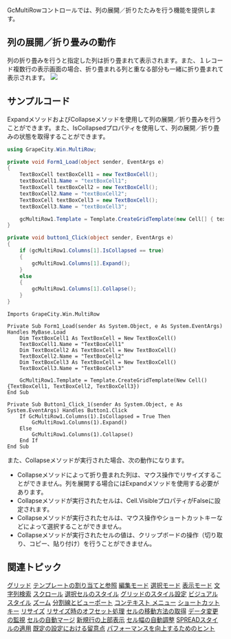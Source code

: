 GcMultiRowコントロールでは、列の展開／折りたたみを行う機能を提供します。

## 列の展開／折り畳みの動作

列の折り畳みを行うと指定した列は折り畳まれて表示されます。また、１レコード複数行の表示画面の場合、折り畳まれる列と重なる部分も一緒に折り畳まれて表示されます。
![](/DOCUMENT_SITE_LINK_PREFIX_HERE/document-site-files/images/f148c511-6e98-4b55-9904-150a375d5825/images/userguide/grid_collapsecell_01.png)

## サンプルコード

ExpandメソッドおよびCollapseメソッドを使用して列の展開／折り畳みを行うことができます。また、IsCollapsedプロパティを使用して、列の展開／折り畳みの状態を取得することができます。

```csharp
using GrapeCity.Win.MultiRow;

private void Form1_Load(object sender, EventArgs e)
{
    TextBoxCell textBoxCell1 = new TextBoxCell();
    textBoxCell1.Name = "textBoxCell1";
    TextBoxCell textBoxCell2 = new TextBoxCell();
    textBoxCell2.Name = "textBoxCell2";
    TextBoxCell textBoxCell3 = new TextBoxCell();
    textBoxCell3.Name = "textBoxCell3";

    gcMultiRow1.Template = Template.CreateGridTemplate(new Cell[] { textBoxCell1, textBoxCell2, textBoxCell3 });
}

private void button1_Click(object sender, EventArgs e)
{
    if (gcMultiRow1.Columns[1].IsCollapsed == true)
    {
        gcMultiRow1.Columns[1].Expand();
    }
    else
    {
        gcMultiRow1.Columns[1].Collapse();
    }
}
```

```vbnet
Imports GrapeCity.Win.MultiRow

Private Sub Form1_Load(sender As System.Object, e As System.EventArgs) Handles MyBase.Load
    Dim TextBoxCell1 As TextBoxCell = New TextBoxCell()
    TextBoxCell1.Name = "TextBoxCell1"
    Dim TextBoxCell2 As TextBoxCell = New TextBoxCell()
    TextBoxCell2.Name = "TextBoxCell2"
    Dim TextBoxCell3 As TextBoxCell = New TextBoxCell()
    TextBoxCell3.Name = "TextBoxCell3"

    GcMultiRow1.Template = Template.CreateGridTemplate(New Cell() {TextBoxCell1, TextBoxCell2, TextBoxCell3})
End Sub

Private Sub Button1_Click_1(sender As System.Object, e As System.EventArgs) Handles Button1.Click
    If GcMultiRow1.Columns(1).IsCollapsed = True Then
        GcMultiRow1.Columns(1).Expand()
    Else
        GcMultiRow1.Columns(1).Collapse()
    End If
End Sub
```

また、Collapseメソッドが実行された場合、次の動作になります。

* Collapseメソッドによって折り畳まれた列は、マウス操作でリサイズすることができません。列を展開する場合にはExpandメソッドを使用する必要があります。
* Collapseメソッドが実行されたセルは、Cell.VisibleプロパティがFalseに設定されます。
* Collapseメソッドが実行されたセルは、マウス操作やショートカットキーなどによって選択することができません。
* Collapseメソッドが実行されたセルの値は、クリップボードの操作（切り取り、コピー、貼り付け）を行うことができません。

## 関連トピック

[グリッド](gcdocsite__documentlink?toc-item-id=87ec6429-c3b9-4564-923f-f7c943ce00b9)
[テンプレートの割り当てと参照](gcdocsite__documentlink?toc-item-id=672f7dc1-1297-4293-87f6-f4d7ae30af83)
[編集モード](gcdocsite__documentlink?toc-item-id=1cd87acc-bf66-4bf7-bf75-b61800b830fb)
[選択モード](gcdocsite__documentlink?toc-item-id=05e1230b-6129-43d3-aa78-5b2cbf48ccba)
[表示モード](gcdocsite__documentlink?toc-item-id=e56c66d1-0481-4f06-a48c-d3c4d03893ef)
[文字列検索](gcdocsite__documentlink?toc-item-id=3b578791-7908-4795-8e61-b9f1e7339d21)
[スクロール](gcdocsite__documentlink?toc-item-id=2647ada3-b90d-4823-adf7-4fa4ef083123)
[選択セルのスタイル](gcdocsite__documentlink?toc-item-id=e04576cc-5bac-410c-9335-0dda134c922f)
[グリッドのスタイル設定](gcdocsite__documentlink?toc-item-id=77b3a184-61f9-4c3b-967b-dbb6f103acf0)
[ビジュアル スタイル](gcdocsite__documentlink?toc-item-id=860edbe2-0af7-4e60-876e-89187c42d483)
[ズーム](gcdocsite__documentlink?toc-item-id=d83eab82-185e-49f9-88b0-0fd8379d92b6)
[分割線とビューポート](gcdocsite__documentlink?toc-item-id=09f1eccf-76eb-4979-ac29-c97731b2357d)
[コンテキスト メニュー](gcdocsite__documentlink?toc-item-id=cbf794e7-3362-41e9-b625-bd3e8130611b)
[ショートカット キー](gcdocsite__documentlink?toc-item-id=9cdbb6ad-e84e-441f-8f3f-ddd78af7b429)
[リサイズ](gcdocsite__documentlink?toc-item-id=4657f508-867c-455c-81b4-858e8f1d18d7)
[リサイズ時のオフセット処理](gcdocsite__documentlink?toc-item-id=e7471d46-a6b0-47fe-982d-8d4b7561d4e3)
[セルの移動方法の取得](gcdocsite__documentlink?toc-item-id=f3a0271e-fbeb-46ba-aa76-b99352d3e55c)
[データ変更の監視](gcdocsite__documentlink?toc-item-id=1aac18ae-c27c-46f5-bfec-e5872e7d2d1b)
[セルの自動マージ](gcdocsite__documentlink?toc-item-id=1d1e19b2-4282-48a3-ad92-603f73b3cc38)
[新規行の上部表示](gcdocsite__documentlink?toc-item-id=881b6d3e-e4d3-4271-b874-a972e9aef2c8)
[セル幅の自動調整](gcdocsite__documentlink?toc-item-id=0fb2df6a-d9df-47d2-8ae9-50185f2c488d)
[SPREADスタイルの適用](gcdocsite__documentlink?toc-item-id=9d7078b7-c6b3-420b-a282-9d08e8135b48)
[既定の設定における留意点](gcdocsite__documentlink?toc-item-id=707e6129-7446-4ccf-9b4b-574225dc0b02)
[パフォーマンスを向上するためのヒント](gcdocsite__documentlink?toc-item-id=78fbc71a-7acb-4af3-ae37-953454f8dece)